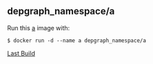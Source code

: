## depgraph_namespace/a

Run this [a][] image with:

    $ docker run -d --name a depgraph_namespace/a

[Last Build][packages]

[a]: https://a.url
[packages]: PACKAGES.md
